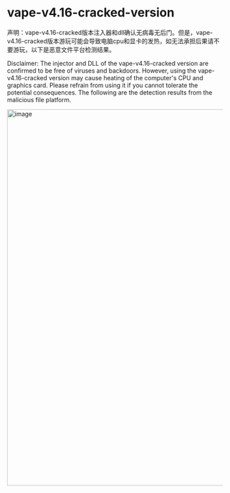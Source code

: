 # vape-v4.16-cracked-version
声明：vape-v4.16-cracked版本注入器和dll确认无病毒无后门。但是，vape-v4.16-cracked版本游玩可能会导致电脑cpu和显卡的发热，如无法承担后果请不要游玩，以下是恶意文件平台检测结果。

Disclaimer: The injector and DLL of the vape-v4.16-cracked version are confirmed to be free of viruses and backdoors. However, using the vape-v4.16-cracked version may cause heating of the computer's CPU and graphics card. Please refrain from using it if you cannot tolerate the potential consequences. The following are the detection results from the malicious file platform.

<img width="878" alt="image" src="https://github.com/user-attachments/assets/096c43c6-9b46-47e8-8c0c-009cce07b0e1" />
